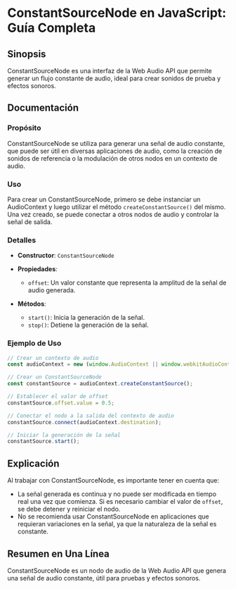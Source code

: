 <!--
Meta Description: # ConstantSourceNode en JavaScript: Guía Completa ## Sinopsis ConstantSourceNode es una interfaz de la Web Audio API que permite generar un flujo cons...
Meta Keywords: audio, señal, constantsourcenode, que, una
-->

# ConstantSourceNode en JavaScript: Guía Completa

## Sinopsis
ConstantSourceNode es una interfaz de la Web Audio API que permite generar un flujo constante de audio, ideal para crear sonidos de prueba y efectos sonoros.

## Documentación
### Propósito
ConstantSourceNode se utiliza para generar una señal de audio constante, que puede ser útil en diversas aplicaciones de audio, como la creación de sonidos de referencia o la modulación de otros nodos en un contexto de audio.

### Uso
Para crear un ConstantSourceNode, primero se debe instanciar un AudioContext y luego utilizar el método `createConstantSource()` del mismo. Una vez creado, se puede conectar a otros nodos de audio y controlar la señal de salida.

### Detalles
- **Constructor**: `ConstantSourceNode`
- **Propiedades**:
  - `offset`: Un valor constante que representa la amplitud de la señal de audio generada.
  
- **Métodos**:
  - `start()`: Inicia la generación de la señal.
  - `stop()`: Detiene la generación de la señal.

### Ejemplo de Uso
```javascript
// Crear un contexto de audio
const audioContext = new (window.AudioContext || window.webkitAudioContext)();

// Crear un ConstantSourceNode
const constantSource = audioContext.createConstantSource();

// Establecer el valor de offset
constantSource.offset.value = 0.5;

// Conectar el nodo a la salida del contexto de audio
constantSource.connect(audioContext.destination);

// Iniciar la generación de la señal
constantSource.start();
```

## Explicación
Al trabajar con ConstantSourceNode, es importante tener en cuenta que:
- La señal generada es continua y no puede ser modificada en tiempo real una vez que comienza. Si es necesario cambiar el valor de `offset`, se debe detener y reiniciar el nodo.
- No se recomienda usar ConstantSourceNode en aplicaciones que requieran variaciones en la señal, ya que la naturaleza de la señal es constante.

## Resumen en Una Línea
ConstantSourceNode es un nodo de audio de la Web Audio API que genera una señal de audio constante, útil para pruebas y efectos sonoros.